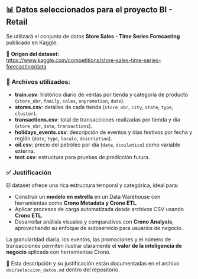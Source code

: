 ## 📊 Datos seleccionados para el proyecto BI - Retail

Se utilizará el conjunto de datos **Store Sales - Time Series Forecasting** publicado en Kaggle.

🔗 **Origen del dataset:**  
https://www.kaggle.com/competitions/store-sales-time-series-forecasting/data

### 🧩 Archivos utilizados:

- **train.csv**: histórico diario de ventas por tienda y categoría de producto (`store_nbr`, `family`, `sales`, `onpromotion`, `date`).
- **stores.csv**: detalles de cada tienda (`store_nbr`, `city`, `state`, `type`, `cluster`).
- **transactions.csv**: total de transacciones realizadas por tienda y día (`store_nbr`, `date`, `transactions`).
- **holidays_events.csv**: descripción de eventos y días festivos por fecha y región (`date`, `type`, `locale`, `description`).
- **oil.csv**: precio del petróleo por día (`date`, `dcoilwtico`) como variable externa.
- **test.csv**: estructura para pruebas de predicción futura.

### ✅ Justificación

El dataset ofrece una rica estructura temporal y categórica, ideal para:

- Construir un **modelo en estrella** en un Data Warehouse con herramientas como **Crono Metadata y Crono ETL**.
- Aplicar procesos de carga automatizada desde archivos CSV usando **Crono ETL**.
- Desarrollar análisis visuales y comparativos con **Crono Analysis**, aprovechando su enfoque de autoservicio para usuarios de negocio.

La granularidad diaria, los eventos, las promociones y el número de transacciones permiten ilustrar claramente el **valor de la inteligencia de negocio** aplicada con herramientas Crono.

📂 Esta descripción y su justificación están documentadas en el archivo `doc/seleccion_datos.md` dentro del repositorio.


